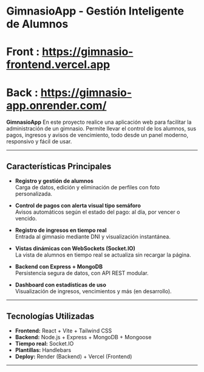 # GimnasioApp - Gestión Inteligente de Alumnos
# Front : **https://gimnasio-frontend.vercel.app**
# Back : **https://gimnasio-app.onrender.com/**
**GimnasioApp** En este proyecto realice una aplicación web para facilitar la administración de un gimnasio. Permite llevar el control de los alumnos, sus pagos, ingresos y avisos de vencimiento, todo desde un panel moderno, responsivo y fácil de usar.

---

## Características Principales

- **Registro y gestión de alumnos**  
  Carga de datos, edición y eliminación de perfiles con foto personalizada.

- **Control de pagos con alerta visual tipo semáforo**  
  Avisos automáticos según el estado del pago: al día, por vencer o vencido.

- **Registro de ingresos en tiempo real**  
  Entrada al gimnasio mediante DNI y visualización instantánea.

- **Vistas dinámicas con WebSockets (Socket.IO)**  
  La vista de alumnos en tiempo real se actualiza sin recargar la página.

- **Backend con Express + MongoDB**  
  Persistencia segura de datos, con API REST modular.

- **Dashboard con estadísticas de uso**  
  Visualización de ingresos, vencimientos y más (en desarrollo).

---

##  Tecnologías Utilizadas

- **Frontend:** React + Vite + Tailwind CSS  
- **Backend:** Node.js + Express + MongoDB + Mongoose  
- **Tiempo real:** Socket.IO  
- **Plantillas:** Handlebars  
- **Deploy:** Render (Backend) + Vercel (Frontend)

---




